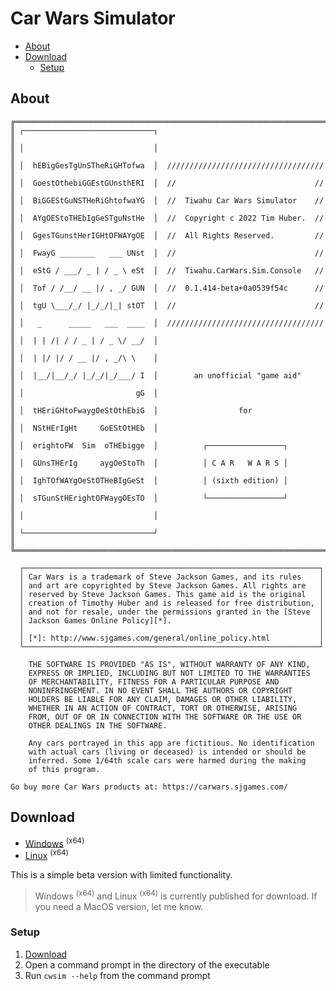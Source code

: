 # Car Wars Simulator

<!-- vscode-markdown-toc -->
* [About](#About)
* [Download](#Download)
    * [Setup](#Setup)

<!-- vscode-markdown-toc-config
    numbering=false
    autoSave=false
    /vscode-markdown-toc-config -->
<!-- /vscode-markdown-toc -->


## <a name='About'></a>About

```
╔══════════════════════════════════════════════════════════════════════╗
║ ┌─────────────────────────────┐                                      ║
║ │                             │                                      ║
║ │  hEBigGesTgUnSTheRiGHTofwa  │  /////////////////////////////////// ║
║ │  GoestOthebiGGEstGUnsthERI  │  //                               // ║
║ │  BiGGEStGuNSTHeRiGhtofwaYG  │  //  Tiwahu Car Wars Simulator    // ║
║ │  AYgOEStoTHEbIgGeSTguNstHe  │  //  Copyright c 2022 Tim Huber.  // ║
║ │  GgesTGunstHerIGHtOFWAYgOE  │  //  All Rights Reserved.         // ║
║ │  FwayG ________   ___ UNst  │  //                               // ║
║ │  eStG / ___/ _ | / _ \ eSt  │  //  Tiwahu.CarWars.Sim.Console   // ║
║ │  Tof / /__/ __ |/ , _/ GUN  │  //  0.1.414-beta+0a0539f54c      // ║
║ │  tgU \___/_/ |_/_/|_| stOT  │  //                               // ║
║ │   _      _____   ___  ____  │  /////////////////////////////////// ║
║ │  | | /| / / _ | / _ \/ __/  │                                      ║
║ │  | |/ |/ / __ |/ , _/\ \    │                                      ║
║ │  |__/|__/_/ |_/_/|_/___/ I  │        an unofficial "game aid"      ║
║ │                         gG  │                                      ║
║ │  tHEriGHtoFwaygOeStOthEbiG  │                  for                 ║
║ │  NStHErIgHt     GoEStOtHEb  │                                      ║
║ │  erightoFW  Sim  oTHEbigge  │          ┌─────────────────┐         ║
║ │  GUnsTHErIg     aygOeStoTh  │          │ C A R   W A R S │         ║
║ │  IghTOfWAYgOeStOTHeBIgGeSt  │          │ (sixth edition) │         ║
║ │  sTGunStHErightOFWaygOEsTO  │          └─────────────────┘         ║
║ │                             │                                      ║
║ └─────────────────────────────┘                                      ║
╚══════════════════════════════════════════════════════════════════════╝

  ┌──────────────────────────────────────────────────────────────────┐
  │ Car Wars is a trademark of Steve Jackson Games, and its rules    │
  │ and art are copyrighted by Steve Jackson Games. All rights are   │
  │ reserved by Steve Jackson Games. This game aid is the original   │
  │ creation of Timothy Huber and is released for free distribution, │
  │ and not for resale, under the permissions granted in the [Steve  │
  │ Jackson Games Online Policy][*].                                 │
  │                                                                  │
  │ [*]: http://www.sjgames.com/general/online_policy.html           │
  └──────────────────────────────────────────────────────────────────┘

    THE SOFTWARE IS PROVIDED "AS IS", WITHOUT WARRANTY OF ANY KIND,
    EXPRESS OR IMPLIED, INCLUDING BUT NOT LIMITED TO THE WARRANTIES
    OF MERCHANTABILITY, FITNESS FOR A PARTICULAR PURPOSE AND
    NONINFRINGEMENT. IN NO EVENT SHALL THE AUTHORS OR COPYRIGHT
    HOLDERS BE LIABLE FOR ANY CLAIM, DAMAGES OR OTHER LIABILITY,
    WHETHER IN AN ACTION OF CONTRACT, TORT OR OTHERWISE, ARISING
    FROM, OUT OF OR IN CONNECTION WITH THE SOFTWARE OR THE USE OR
    OTHER DEALINGS IN THE SOFTWARE.

    Any cars portrayed in this app are fictitious. No identification
    with actual cars (living or deceased) is intended or should be
    inferred. Some 1/64th scale cars were harmed during the making
    of this program.

Go buy more Car Wars products at: https://carwars.sjgames.com/

```

## <a name='Download'></a>Download

- [Windows][download-link-win-x64] <sup>(x64)</sup>
- [Linux][download-link-linux-x64] <sup>(x64)</sup>

This is a simple beta version with limited functionality.

> Windows <sup>(x64)</sup> and Linux <sup>(x64)</sup> is currently published for download. If you need a MacOS version, let me know.

### <a name='Setup'></a>Setup

1. [Download](#Download)
2. Open a command prompt in the directory of the executable
3. Run `cwsim --help` from the command prompt

[download-link-win-x64]: /download/cw-sim/beta/win-x64/cwsim.exe
[download-link-linux-x64]: /download/cw-sim/beta/linux-x64/cwsim
